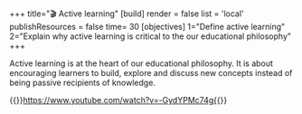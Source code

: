 +++
title="🎬 Active learning"
[build]
    render = false
    list = 'local'
    publishResources = false
time= 30
[objectives]
    1="Define active learning"
    2="Explain why active learning is critical to the our educational philosophy"
+++

Active learning is at the heart of our educational philosophy. It is about encouraging learners to build, explore and discuss new concepts instead of being passive recipients of knowledge.

{{<youtube>}}https://www.youtube.com/watch?v=-GydYPMc74g{{</youtube>}}
